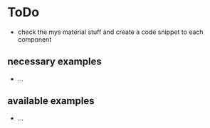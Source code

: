 # ToDo

* check the mys material stuff and create a code snippet to each component

## necessary examples

* ...


## available examples

* ... 

